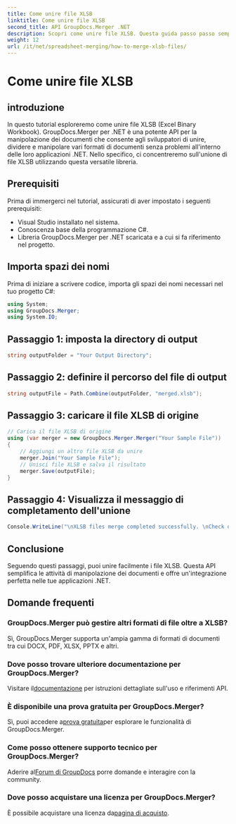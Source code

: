 ```yaml
---
title: Come unire file XLSB
linktitle: Come unire file XLSB
second_title: API GroupDocs.Merger .NET
description: Scopri come unire file XLSB. Questa guida passo passo semplifica le attività di manipolazione dei documenti.
weight: 12
url: /it/net/spreadsheet-merging/how-to-merge-xlsb-files/
---
```


# Come unire file XLSB

## introduzione
In questo tutorial esploreremo come unire file XLSB (Excel Binary Workbook). GroupDocs.Merger per .NET è una potente API per la manipolazione dei documenti che consente agli sviluppatori di unire, dividere e manipolare vari formati di documenti senza problemi all'interno delle loro applicazioni .NET. Nello specifico, ci concentreremo sull'unione di file XLSB utilizzando questa versatile libreria.
## Prerequisiti
Prima di immergerci nel tutorial, assicurati di aver impostato i seguenti prerequisiti:
- Visual Studio installato nel sistema.
- Conoscenza base della programmazione C#.
- Libreria GroupDocs.Merger per .NET scaricata e a cui si fa riferimento nel progetto.
  

## Importa spazi dei nomi
Prima di iniziare a scrivere codice, importa gli spazi dei nomi necessari nel tuo progetto C#:
```csharp
using System; 
using GroupDocs.Merger;
using System.IO;
```
## Passaggio 1: imposta la directory di output
```csharp
string outputFolder = "Your Output Directory";
```
## Passaggio 2: definire il percorso del file di output
```csharp
string outputFile = Path.Combine(outputFolder, "merged.xlsb");
```
## Passaggio 3: caricare il file XLSB di origine
```csharp
// Carica il file XLSB di origine
using (var merger = new GroupDocs.Merger.Merger("Your Sample File"))
{
    // Aggiungi un altro file XLSB da unire
    merger.Join("Your Sample File");
    // Unisci file XLSB e salva il risultato
    merger.Save(outputFile);
}
```
## Passaggio 4: Visualizza il messaggio di completamento dell'unione
```csharp
Console.WriteLine("\nXLSB files merge completed successfully. \nCheck output in {0}", outputFolder);
```

## Conclusione
Seguendo questi passaggi, puoi unire facilmente i file XLSB. Questa API semplifica le attività di manipolazione dei documenti e offre un'integrazione perfetta nelle tue applicazioni .NET.

## Domande frequenti
### GroupDocs.Merger può gestire altri formati di file oltre a XLSB?
Sì, GroupDocs.Merger supporta un'ampia gamma di formati di documenti tra cui DOCX, PDF, XLSX, PPTX e altri.
### Dove posso trovare ulteriore documentazione per GroupDocs.Merger?
 Visitare il[documentazione](https://tutorials.groupdocs.com/merger/net/) per istruzioni dettagliate sull'uso e riferimenti API.
### È disponibile una prova gratuita per GroupDocs.Merger?
 Sì, puoi accedere a[prova gratuita](https://releases.groupdocs.com/)per esplorare le funzionalità di GroupDocs.Merger.
### Come posso ottenere supporto tecnico per GroupDocs.Merger?
 Aderire al[Forum di GroupDocs](https://forum.groupdocs.com/c/merger/32) porre domande e interagire con la community.
### Dove posso acquistare una licenza per GroupDocs.Merger?
 È possibile acquistare una licenza da[pagina di acquisto](https://purchase.groupdocs.com/buy).